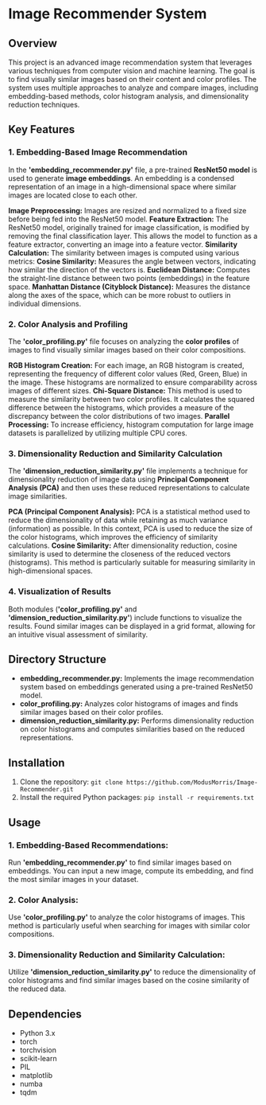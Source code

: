 # Image Recommender System
## Overview
This project is an advanced image recommendation system that leverages various techniques from computer vision and machine learning. The goal is to find visually similar images based on their content and color profiles. The system uses multiple approaches to analyze and compare images, including embedding-based methods, color histogram analysis, and dimensionality reduction techniques.

## Key Features
### 1. Embedding-Based Image Recommendation
In the **'embedding_recommender.py'** file, a pre-trained **ResNet50 model** is used to generate **image embeddings**. An embedding is a condensed representation of an image in a high-dimensional space where similar images are located close to each other.

**Image Preprocessing:** Images are resized and normalized to a fixed size before being fed into the ResNet50 model.
**Feature Extraction:** The ResNet50 model, originally trained for image classification, is modified by removing the final classification layer. This allows the model to function as a feature extractor, converting an image into a feature vector.
**Similarity Calculation:** The similarity between images is computed using various metrics:
**Cosine Similarity:** Measures the angle between vectors, indicating how similar the direction of the vectors is.
**Euclidean Distance:** Computes the straight-line distance between two points (embeddings) in the feature space.
**Manhattan Distance (Cityblock Distance):** Measures the distance along the axes of the space, which can be more robust to outliers in individual dimensions.
### 2. Color Analysis and Profiling
The **'color_profiling.py'** file focuses on analyzing the **color profiles** of images to find visually similar images based on their color compositions.

**RGB Histogram Creation:** For each image, an RGB histogram is created, representing the frequency of different color values (Red, Green, Blue) in the image. These histograms are normalized to ensure comparability across images of different sizes.
**Chi-Square Distance:** This method is used to measure the similarity between two color profiles. It calculates the squared difference between the histograms, which provides a measure of the discrepancy between the color distributions of two images.
**Parallel Processing:** To increase efficiency, histogram computation for large image datasets is parallelized by utilizing multiple CPU cores.
### 3. Dimensionality Reduction and Similarity Calculation
The **'dimension_reduction_similarity.py'** file implements a technique for dimensionality reduction of image data using **Principal Component Analysis (PCA)** and then uses these reduced representations to calculate image similarities.

**PCA (Principal Component Analysis):** PCA is a statistical method used to reduce the dimensionality of data while retaining as much variance (information) as possible. In this context, PCA is used to reduce the size of the color histograms, which improves the efficiency of similarity calculations.
**Cosine Similarity:** After dimensionality reduction, cosine similarity is used to determine the closeness of the reduced vectors (histograms). This method is particularly suitable for measuring similarity in high-dimensional spaces.
### 4. Visualization of Results
Both modules (**'color_profiling.py'** and **'dimension_reduction_similarity.py'**) include functions to visualize the results. Found similar images can be displayed in a grid format, allowing for an intuitive visual assessment of similarity.

## Directory Structure
- **embedding_recommender.py:** Implements the image recommendation system based on embeddings generated using a pre-trained ResNet50 model.
- **color_profiling.py:** Analyzes color histograms of images and finds similar images based on their color profiles.
- **dimension_reduction_similarity.py:** Performs dimensionality reduction on color histograms and computes similarities based on the reduced representations.

## Installation
1. Clone the repository:
`git clone https://github.com/ModusMorris/Image-Recommender.git`
2. Install the required Python packages:
`pip install -r requirements.txt`


## Usage
### **1. Embedding-Based Recommendations:**
Run **'embedding_recommender.py'** to find similar images based on embeddings. You can input a new image, compute its embedding, and find the most similar images in your dataset.

### **2. Color Analysis:**
Use **'color_profiling.py'** to analyze the color histograms of images. This method is particularly useful when searching for images with similar color compositions.

### **3. Dimensionality Reduction and Similarity Calculation:**
Utilize **'dimension_reduction_similarity.py'** to reduce the dimensionality of color histograms and find similar images based on the cosine similarity of the reduced data.

## Dependencies
- Python 3.x
- torch
- torchvision
- scikit-learn
- PIL
- matplotlib
- numba
- tqdm
